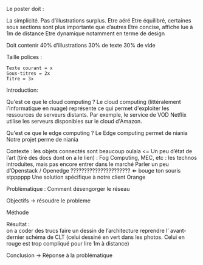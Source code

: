 Le poster doit : 
	
La simplicité. Pas d’illustrations surplus.
Etre aéré
Etre équilibré, certaines sous sections sont plus importante que d’autres
Etre concise, affiche lue à 1m de distance
Etre dynamique notamment en terme de design

Doit contenir 40% d’illustrations
	         30% de texte
	         30% de vide

Taille polices : 

	Texte courant = x
	Sous-titres = 2x
	Titre = 3x

Introduction: 

Qu'est ce que le cloud computing ?
Le cloud computing (littéralement l'informatique en nuage) représente ce qui permet  d'exploiter les ressources de serveurs distants. Par exemple, le service de VOD Netflix utilise les serveurs disponibles sur le cloud d'Amazon.

Qu'est ce que le edge computing ?
Le Edge computing permet de niania
Notre projet perme de niania


Contexte : les objets connectés sont beaucoup oulala <= Un peu d’état de l’art (tiré des docs dont on a le lien) : 
Fog Computing, MEC, etc : les technos introduites, mais pas encore entrer dans le marché
Parler un peu d’Openstack / Openedge ?????????????????????? ⇐ bouge ton souris stpppppp
Une solution spécifique à notre client Orange

Problèmatique : Comment désengorger le réseau

Objectifs -> résoudre le probleme

Méthode

Résultat :  
on a coder des trucs
faire un dessin de l’architecture
reprendre l’ avant-dernier schéma de CLT (celui dessiné en vert dans les photos. Celui en rouge est trop compliqué pour lire 1m à distance)

Conclusion -> Réponse à la problématique


